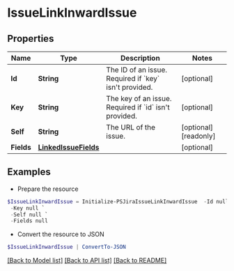 # IssueLinkInwardIssue
## Properties

Name | Type | Description | Notes
------------ | ------------- | ------------- | -------------
**Id** | **String** | The ID of an issue. Required if &#x60;key&#x60; isn&#39;t provided. | [optional] 
**Key** | **String** | The key of an issue. Required if &#x60;id&#x60; isn&#39;t provided. | [optional] 
**Self** | **String** | The URL of the issue. | [optional] [readonly] 
**Fields** | [**LinkedIssueFields**](LinkedIssueFields.md) |  | [optional] 

## Examples

- Prepare the resource
```powershell
$IssueLinkInwardIssue = Initialize-PSJiraIssueLinkInwardIssue  -Id null `
 -Key null `
 -Self null `
 -Fields null
```

- Convert the resource to JSON
```powershell
$IssueLinkInwardIssue | ConvertTo-JSON
```

[[Back to Model list]](../README.md#documentation-for-models) [[Back to API list]](../README.md#documentation-for-api-endpoints) [[Back to README]](../README.md)

